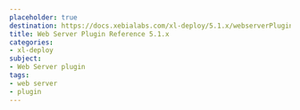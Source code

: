 ```yaml
---
placeholder: true
destination: https://docs.xebialabs.com/xl-deploy/5.1.x/webserverPluginManual.html
title: Web Server Plugin Reference 5.1.x
categories: 
- xl-deploy
subject:
- Web Server plugin
tags:
- web server
- plugin
---
```


